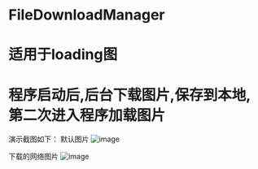# FileDownloadManager
# 适用于loading图
# 程序启动后,后台下载图片,保存到本地,第二次进入程序加载图片

演示截图如下：
   默认图片
   ![image](https://github.com/wangdongmeng/FileDownloadManager/blob/master/app/imagedemo/default_image.png)
   
   下载的网络图片
   ![image](https://github.com/wangdongmeng/FileDownloadManager/blob/master/app/imagedemo/download_image.png)
